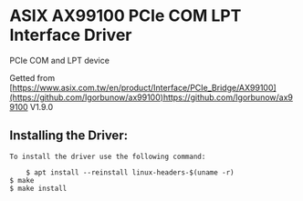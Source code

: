 # ASIX AX99100 PCIe COM LPT Interface Driver

PCIe COM and LPT device

Getted from 
[https://www.asix.com.tw/en/product/Interface/PCIe_Bridge/AX99100](https://github.com/Igorbunow/ax99100)https://github.com/Igorbunow/ax99100
V1.9.0

Installing the Driver:
----------------------

	To install the driver use the following command:
		
		$ apt install --reinstall linux-headers-$(uname -r)
    $ make
    $ make install
